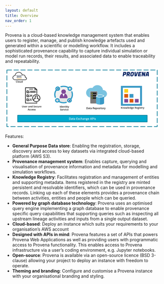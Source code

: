 ```yaml
---
layout: default
title: Overview
nav_order: 1
---
```



Provena is a cloud-based knowledge management system that enables users to register, manage, and publish knowledge artefacts 
used and generated within a scientific or modelling workflow. 
It includes a sophisticated provenance capability to capture individual simulation or model run records, their results, 
and associated data to enable traceability and repeatability. 

![Provena components](assets/images/provena-stack.png)

Features:
- **General Purpose Data store**: Enabling the registration, storage, discovery and access to key datasets via integrated cloud-based platform (AWS S3). 
- **Provenance management system**: Enables capture, querying and visualisation of provenance information and metadata for modelling and simulation workflows. 
- **Knowledge Registry**: Facilitates registration and management of entities and supporting metadata. Items registered in the registry are minted  persistent and resolvable identifiers, which can be used in provenance records. Linking up each of these elements provides a provenance chain between activities, entities and people which can be queried. 
- **Powered by graph database technology**: Provena uses an optimised query engine implementing a graph database to enable provenance specific query capabilities that supporting queries such as inspecting all upstream lineage activities and inputs from a single output dataset. 
- **Cloud-based**: Deploy an instance which suits your requirements to your organisation’s AWS account
- **Designed with APIs in mind**: Provena features a set of APIs that powers Provena Web Applications as well as providing users with programmatic access to Provena functionality. This enables access to Provena infrastructure via a user’s coding environment, e.g. Jupyter notebooks.
- **Open-source**: Provena is available via an open-source licence (BSD 3-clause) allowing your project to deploy an instance with freedom to operate.
- **Theming and branding**: Configure and customise a Provena instance with your organisational branding and styling.




